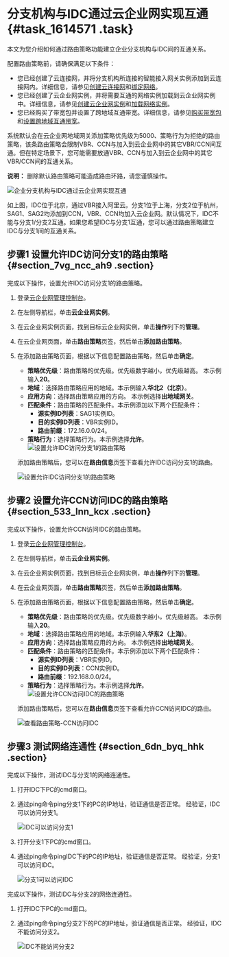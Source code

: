 # 分支机构与IDC通过云企业网实现互通 {#task_1614571 .task}

本文为您介绍如何通过路由策略功能建立企业分支机构与IDC间的互通关系。

配置路由策略前，请确保满足以下条件：

-   您已经创建了云连接网，并将分支机构所连接的智能接入网关实例添加到云连接网内。详细信息，请参见[创建云连接网](../../../../cn.zh-CN/云连接网/创建云连接网.md#)和[绑定网络](../../../../cn.zh-CN/智能接入网关硬件版/配置指导/配置网络/绑定网络.md#)。
-   您已经创建了云企业网实例，并将需要互通的网络实例加载到云企业网实例中。详细信息，请参见[创建云企业网实例](../../../../cn.zh-CN/用户指南/管理云企业网实例/创建云企业网实例.md#)和[加载网络实例](../../../../cn.zh-CN/用户指南/管理网络实例/加载网络实例.md#)。
-   您已经购买了带宽包并设置了跨地域互通带宽。详细信息，请参见[购买带宽包](../../../../cn.zh-CN/用户指南/管理带宽包/购买带宽包.md#)和[设置跨地域互通带宽](../../../../cn.zh-CN/用户指南/管理跨地域互通带宽/设置跨地域互通带宽.md#)。

系统默认会在云企业网地域网关添加策略优先级为5000、策略行为为拒绝的路由策略，该条路由策略会限制VBR、CCN与加入到云企业网中的其它VBR/CCN间互通。但在特定场景下，您可能需要放通VBR、CCN与加入到云企业网中的其它VBR/CCN间的互通关系。

**说明：** 删除默认路由策略可能造成路由环路，请您谨慎操作。

![企业分支机构与IDC通过云企业网实现互通](http://static-aliyun-doc.oss-cn-hangzhou.aliyuncs.com/assets/img/1280289/156645516854946_zh-CN.png)

如上图，IDC位于北京，通过VBR接入阿里云。分支1位于上海，分支2位于杭州，SAG1、SAG2均添加到CCN，VBR、CCN均加入云企业网。默认情况下，IDC不能与分支1/分支2互通。如果您希望IDC与分支1互通，您可以通过路由策略建立IDC与分支1间的互通关系。

## 步骤1 设置允许IDC访问分支1的路由策略 {#section_7vg_ncc_ah9 .section}

完成以下操作，设置允许IDC访问分支1的路由策略。

1.  登录[云企业网管理控制台](https://cen.console.aliyun.com/)。
2.  在左侧导航栏，单击**云企业网实例**。
3.  在云企业网实例页面，找到目标云企业网实例，单击**操作**列下的**管理**。
4.  在云企业网页面，单击**路由策略**页签，然后单击**添加路由策略**。
5.  在添加路由策略页面，根据以下信息配置路由策略，然后单击**确定**。 

    -   **策略优先级**：路由策略的优先级。优先级数字越小，优先级越高。 本示例输入**20**。
    -   **地域**：选择路由策略应用的地域。本示例输入**华北2（北京）**。
    -   **应用方向**：选择路由策略应用的方向。 本示例选择**出地域网关**。
    -   **匹配条件**：路由策略的匹配条件。本示例添加以下两个匹配条件：
        -   **源实例ID列表**：SAG1实例ID。
        -   **目的实例ID列表**：VBR实例ID。
        -   **路由前缀**：172.16.0.0/24。
    -   **策略行为**：选择策略行为。本示例选择**允许**。
    ![设置允许IDC访问分支1的路由策略](http://static-aliyun-doc.oss-cn-hangzhou.aliyuncs.com/assets/img/1280289/156645516955582_zh-CN.png)

    添加路由策略后，您可以在**路由信息**页签下查看允许IDC访问分支1的路由。

    ![设置允许IDC访问分支1的路由策略](http://static-aliyun-doc.oss-cn-hangzhou.aliyuncs.com/assets/img/1280289/156645516955587_zh-CN.png)


## 步骤2 设置允许CCN访问IDC的路由策略 {#section_533_lnn_kcx .section}

完成以下操作，设置允许CCN访问IDC的路由策略。

1.  登录[云企业网管理控制台](https://cen.console.aliyun.com/)。
2.  在左侧导航栏，单击**云企业网实例**。
3.  在云企业网实例页面，找到目标云企业网实例，单击**操作**列下的**管理**。
4.  在云企业网页面，单击**路由策略**页签，然后单击**添加路由策略**。
5.  在添加路由策略页面，根据以下信息配置路由策略，然后单击**确定**。 

    -   **策略优先级**：路由策略的优先级。优先级数字越小，优先级越高。 本示例输入**20**。
    -   **地域**：选择路由策略应用的地域。本示例输入**华东2（上海）**。
    -   **应用方向**：选择路由策略应用的方向。 本示例选择**出地域网关**。
    -   **匹配条件**：路由策略的匹配条件。本示例添加以下两个匹配条件：
        -   **源实例ID列表**：VBR实例ID。
        -   **目的实例ID列表**：CCN实例ID。
        -   **路由前缀**：192.168.0.0/24。
    -   **策略行为**：选择策略行为。本示例选择**允许**。
    ![设置允许CCN访问IDC的路由策略](http://static-aliyun-doc.oss-cn-hangzhou.aliyuncs.com/assets/img/1280289/156645516955583_zh-CN.png)

    添加路由策略后，您可以在**路由信息**页签下查看允许CCN访问IDC的路由。

    ![查看路由策略-CCN访问IDC](http://static-aliyun-doc.oss-cn-hangzhou.aliyuncs.com/assets/img/1280289/156645516955588_zh-CN.png)


## 步骤3 测试网络连通性 {#section_6dn_byq_hhk .section}

完成以下操作，测试IDC与分支1的网络连通性。

1.  打开IDC下PC的cmd窗口。
2.  通过ping命令ping分支1下的PC的IP地址，验证通信是否正常。 经验证，IDC可以访问分支1。

    ![IDC可以访问分支1](http://static-aliyun-doc.oss-cn-hangzhou.aliyuncs.com/assets/img/1214245/156645516954781_zh-CN.png)

3.  打开分支1下PC的cmd窗口。
4.  通过ping命令pingIDC下的PC的IP地址，验证通信是否正常。 经验证，分支1可以访问IDC。

    ![分支1可以访问IDC](http://static-aliyun-doc.oss-cn-hangzhou.aliyuncs.com/assets/img/1214245/156645516954768_zh-CN.png)


完成以下操作，测试IDC与分支2的网络连通性。

1.  打开IDC下PC的cmd窗口。
2.  通过ping命令ping分支2下的PC的IP地址，验证通信是否正常。 经验证，IDC不能访问分支2。

    ![IDC不能访问分支2](http://static-aliyun-doc.oss-cn-hangzhou.aliyuncs.com/assets/img/1280289/156645516954957_zh-CN.png)


